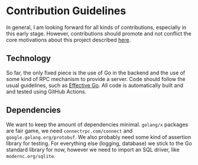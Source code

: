 # Contribution Guidelines

In general, I am looking forward for all kinds of contributions, especially in
this early stage. However, contributions should promote and not conflict the
core motivations about this project described
[here](https://github.com/oxisto/money-gopher#why).

## Technology

So far, the only fixed piece is the use of Go in the backend and the use of some
kind of RPC mechanism to provide a server. Code should follow the usual
guidelines, such as [Effective Go](https://go.dev/doc/effective_go). All code is
automatically built and and tested using GitHub Actions.

## Dependencies

We want to keep the amount of dependencies minimal. `golang/x` packages are fair
game, we need `connectrpc.com/connect` and `google.golang.org/protobuf`.
We also probably need some kind of assertion library for testing. For everything
else (logging, database) we stick to the Go standard library for now, however we
need to import an SQL driver, like `modernc.org/sqlite`.
